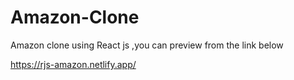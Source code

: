 # Amazon-Clone
Amazon clone using React js
,you can preview from the link below

https://rjs-amazon.netlify.app/

